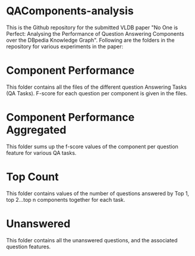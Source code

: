 # QAComponents-analysis
This is the Github repository for the submitted VLDB paper "No One is Perfect: Analysing the Performance of Question Answering Components over the DBpedia Knowledge Graph".
Following are the folders in the repository for various experiments in the paper:

# Component Performance

This folder contains all the files of the different question Answering Tasks (QA Tasks). F-score for each question per component
is given in the files.

# Component Performance Aggregated
This folder sums up the f-score values of the component per question feature for various QA tasks.

# Top Count
This folder contains values of the number of questions answered by Top 1, top 2...top n components together for each task.

# Unanswered
This folder contains all the unanswered questions, and the associated question features.
